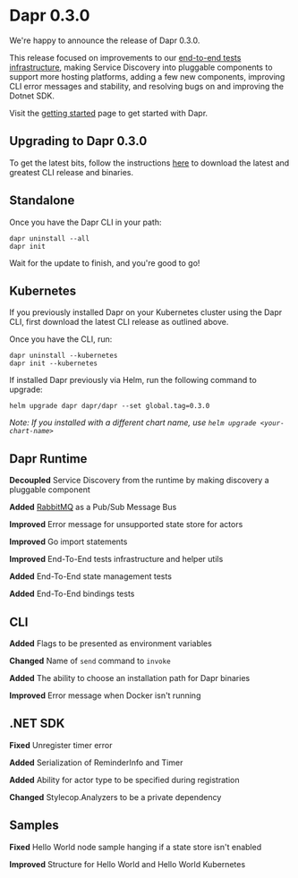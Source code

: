 # Dapr 0.3.0

We're happy to announce the release of Dapr 0.3.0.

This release focused on improvements to our [end-to-end tests infrastructure](https://github.com/liuxd6825/dapr/tree/master/tests), making Service Discovery into pluggable components to support more hosting platforms, adding a few new components, improving CLI error messages and stability, and resolving bugs on and improving the Dotnet SDK.

Visit the [getting started](https://docs.dapr.io/getting-started/install-dapr/) page to get started with Dapr.

## Upgrading to Dapr 0.3.0

To get the latest bits, follow the instructions [here](https://docs.dapr.io/getting-started/install-dapr/) to download the latest and greatest CLI release and binaries.

## Standalone

Once you have the Dapr CLI in your path:

```
dapr uninstall --all
dapr init
```

Wait for the update to finish, and you're good to go!

## Kubernetes

If you previously installed Dapr on your Kubernetes cluster using the Dapr CLI, first download the latest CLI release as outlined above.

Once you have the CLI, run:

```
dapr uninstall --kubernetes
dapr init --kubernetes
```

If installed Dapr previously via Helm, run the following command to upgrade:

```
helm upgrade dapr dapr/dapr --set global.tag=0.3.0
```

*Note: If you installed with a different chart name, use `helm upgrade <your-chart-name>`*

## Dapr Runtime

**Decoupled** Service Discovery from the runtime by making discovery a pluggable component

**Added** [RabbitMQ](https://docs.dapr.io/operations/components/setup-pubsub/supported-pubsub/setup-rabbitmq/) as a Pub/Sub Message Bus

**Improved** Error message for unsupported state store for actors

**Improved** Go import statements

**Improved** End-To-End tests infrastructure and helper utils

**Added** End-To-End state management tests

**Added** End-To-End bindings tests


## CLI

**Added** Flags to be presented as environment variables

**Changed** Name of `send` command to `invoke`

**Added** The ability to choose an installation path for Dapr binaries

**Improved** Error message when Docker isn't running

## .NET  SDK

**Fixed** Unregister timer error

**Added** Serialization of ReminderInfo and Timer

**Added** Ability for actor type to be specified during registration

**Changed** Stylecop.Analyzers to be a private dependency

## Samples

**Fixed** Hello World node sample hanging if a state store isn't enabled

**Improved** Structure for Hello World and Hello World Kubernetes

